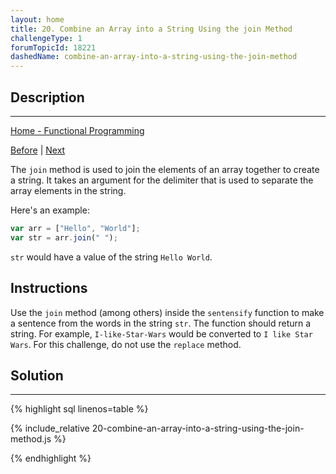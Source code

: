 ```yaml
---
layout: home
title: 20. Combine an Array into a String Using the join Method
challengeType: 1
forumTopicId: 18221
dashedName: combine-an-array-into-a-string-using-the-join-method
---
```


<div class="row">
<div class="columnStmt" markdown="1">

## Description
------

[Home -  Functional Programming](./README.md) 

[Before](./19-split-a-string-into-an-array-using-the-split-method.md)  | [Next](./21-apply-functional-programming-to-convert-strings-to-url-slugs.md) 

The `join` method is used to join the elements of an array together to create a string. It takes an argument for the delimiter that is used to separate the array elements in the string.

Here's an example:

```js
var arr = ["Hello", "World"];
var str = arr.join(" ");
```

`str` would have a value of the string `Hello World`.
##  Instructions 

Use the `join` method (among others) inside the `sentensify` function to make a sentence from the words in the string `str`. The function should return a string. For example, `I-like-Star-Wars` would be converted to `I like Star Wars`. For this challenge, do not use the `replace` method.

</div>
<div class="columnSol" markdown="1">

## Solution
------

{% highlight sql linenos=table %}

{% include_relative 20-combine-an-array-into-a-string-using-the-join-method.js %}

{% endhighlight %}

</div>
</div>

